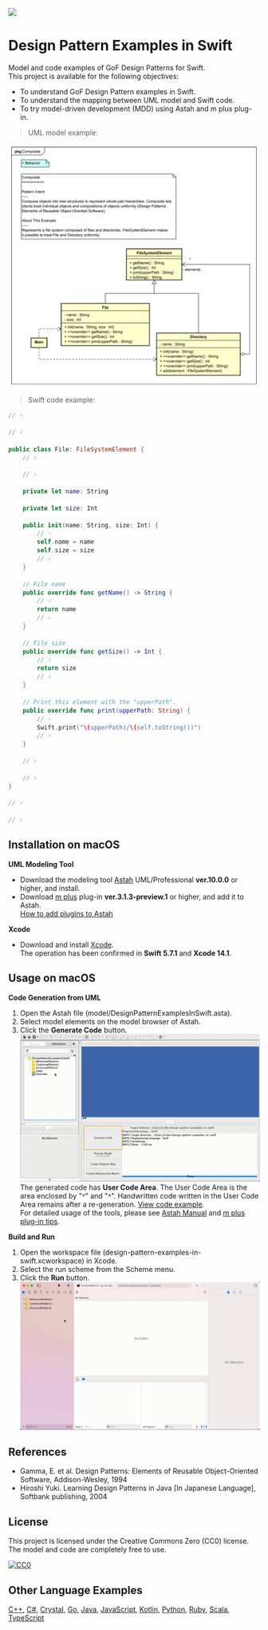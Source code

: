 [<img src="./screenshots/AllPatterns.svg">](https://raw.githubusercontent.com/takaakit/design-pattern-examples-in-swift/master/screenshots/AllPatterns.svg)

Design Pattern Examples in Swift
===

Model and code examples of GoF Design Patterns for Swift.  
This project is available for the following objectives:  

* To understand GoF Design Pattern examples in Swift.
* To understand the mapping between UML model and Swift code.
* To try model-driven development (MDD) using Astah and m plus plug-in.

> UML model example:

![](./screenshots/CompositePattern.svg "Composite Pattern")

<a id="code-example"></a>
> Swift code example:

```swift
// ˅

// ˄

public class File: FileSystemElement {
    // ˅
    
    // ˄

    private let name: String

    private let size: Int

    public init(name: String, size: Int) {
        // ˅
        self.name = name
        self.size = size
        // ˄
    }

    // File name
    public override func getName() -> String {
        // ˅
        return name
        // ˄
    }

    // File size
    public override func getSize() -> Int {
        // ˅
        return size
        // ˄
    }

    // Print this element with the "upperPath".
    public override func print(upperPath: String) {
        // ˅
        Swift.print("\(upperPath)/\(self.toString())")
        // ˄
    }

    // ˅
    
    // ˄
}

// ˅

// ˄
```

Installation on macOS
------------
**UML Modeling Tool**
* Download the modeling tool [Astah](https://astah.net/download) UML/Professional **ver.10.0.0** or higher, and install.  
* Download [m plus](https://sites.google.com/view/m-plus-plugin/download) plug-in **ver.3.1.3-preview.1** or higher, and add it to Astah.  
  [How to add plugins to Astah](https://astahblog.com/2014/12/15/astah_plugins/)

**Xcode**
* Download and install [Xcode](https://developer.apple.com/xcode/).  
  The operation has been confirmed in **Swift 5.7.1** and **Xcode 14.1**.

Usage on macOS
-----
**Code Generation from UML**
  1. Open the Astah file (model/DesignPatternExamplesInSwift.asta).
  2. Select model elements on the model browser of Astah.
  3. Click the **Generate Code** button.  
  ![](./screenshots/GenerateCode.gif "Generate Code")  
  The generated code has **User Code Area**. The User Code Area is the area enclosed by "˅" and "˄". Handwritten code written in the User Code Area remains after a re-generation. [View code example](#code-example).  
  For detailed usage of the tools, please see [Astah Manual](https://astah.net/manual) and [m plus plug-in tips](https://sites.google.com/view/m-plus-plugin-tips).

**Build and Run**
  1. Open the workspace file (design-pattern-examples-in-swift.xcworkspace) in Xcode.
  2. Select the run scheme from the Scheme menu.
  3. Click the **Run** button.  
     ![](./screenshots/BuildAndRun.gif "Build and Run")  

References
----------
* Gamma, E. et al. Design Patterns: Elements of Reusable Object-Oriented Software, Addison-Wesley, 1994
* Hiroshi Yuki. Learning Design Patterns in Java [In Japanese Language], Softbank publishing, 2004

License
-------
This project is licensed under the Creative Commons Zero (CC0) license. The model and code are completely free to use.

[![CC0](https://i.creativecommons.org/p/zero/1.0/88x31.png "CC0")](https://creativecommons.org/publicdomain/zero/1.0/deed)

Other Language Examples
-----------------------
[C++](https://github.com/takaakit/design-pattern-examples-in-cpp), [C#](https://github.com/takaakit/design-pattern-examples-in-csharp), [Crystal](https://github.com/takaakit/design-pattern-examples-in-crystal), [Go](https://github.com/takaakit/design-pattern-examples-in-golang), [Java](https://github.com/takaakit/design-pattern-examples-in-java), [JavaScript](https://github.com/takaakit/design-pattern-examples-in-javascript), [Kotlin](https://github.com/takaakit/design-pattern-examples-in-kotlin), [Python](https://github.com/takaakit/design-pattern-examples-in-python), [Ruby](https://github.com/takaakit/design-pattern-examples-in-ruby), [Scala](https://github.com/takaakit/design-pattern-examples-in-scala), [TypeScript](https://github.com/takaakit/design-pattern-examples-in-typescript)
